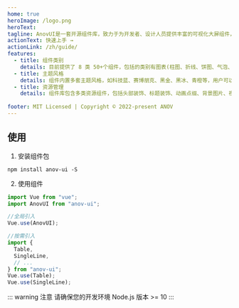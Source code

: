 ```yaml
---
home: true
heroImage: /logo.png
heroText: 
tagline: AnovUI是一套开源组件库，致力于为开发者、设计人员提供丰富的可视化大屏组件，可在基于 VUE 的项目上使用该组件库。
actionText: 快速上手 →
actionLink: /zh/guide/
features:
  - title: 组件类别
    details: 目前提供了 8 类 50+个组件，包括的类别有图表(柱图、折线、饼图、气泡、散点等)、信息(文本、日期、指标、天气)、列表(TOP表格、列表等)、素材(标题、点缀、icon等)、媒体、地图、3D、控件(按钮、选择框、轮播、时间轴、布局等)。
  - title: 主题风格
    details: 组件内置多套主题风格，如科技蓝、赛博朋克、黑金、黑冰、青橙等，用户可以根据不同场景一键切换主题。主题风格的设计不仅是为了让图表或元素更好看，也是为了更符合可视化原理的设计，以使得能够明确地、有效地传递信息。
  - title: 资源管理
    details: 组件库包含多类资源组件，包括头部装饰、标题装饰、动画点缀、背景图片、视频、ICON等，资源组件内置部分静态数据，也支持接入标准格式的外部资源数据。
  
footer: MIT Licensed | Copyright © 2022-present ANOV
---
```


## 使用

1. 安装组件包

```shell
npm install anov-ui -S
```

2. 使用组件

```javascript
import Vue from "vue";
import AnovUI from "anov-ui";

//全局引入
Vue.use(AnovUI);

//按需引入
import {
  Table,
  SingleLine,
  // ...
} from "anov-ui";
Vue.use(Table);
Vue.use(SingleLine);
```

::: warning 注意
请确保您的开发环境 Node.js 版本 >= 10
:::